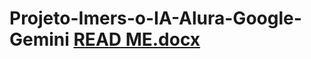 # Projeto-Imers-o-IA-Alura-Google-Gemini [READ ME.docx](https://github.com/user-attachments/files/20270373/READ.ME.docx)
